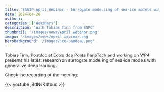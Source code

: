 ```yaml
---
title: 'SASIP April Webinar - Surrogate modelling of sea-ice models with generative deep learning'
date: 2024-04-26
authors:
categories: ['Webinars']
description: 'With Tobias finn from ENPC'
thumbnail: '/images/news/April webinar.png'  
image: '/images/news/April webinar.png'
heroBackground: '/images/ice-bandeau.png'
---
```


Tobias Finn, Postdoc at École des Ponts ParisTech and working on WP4 presents his latest research on surrogate modelling of sea-ice models with generative deep learning. 
  

Check the recording of the meeting: 

{{< youtube jBdNoK4tbuc >}}   


